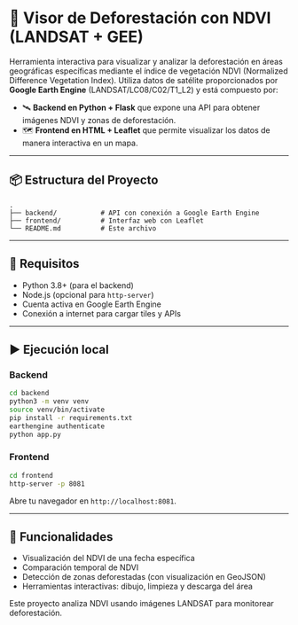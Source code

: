 # 🌱 Visor de Deforestación con NDVI (LANDSAT + GEE)

Herramienta interactiva para visualizar y analizar la deforestación en áreas geográficas específicas mediante el índice de vegetación NDVI (Normalized Difference Vegetation Index). Utiliza datos de satélite proporcionados por **Google Earth Engine** (LANDSAT/LC08/C02/T1_L2) y está compuesto por:

- 🛰️ **Backend en Python + Flask** que expone una API para obtener imágenes NDVI y zonas de deforestación.
- 🗺️ **Frontend en HTML + Leaflet** que permite visualizar los datos de manera interactiva en un mapa.

---

## 📦 Estructura del Proyecto

```
.
├── backend/           # API con conexión a Google Earth Engine
├── frontend/          # Interfaz web con Leaflet
└── README.md          # Este archivo
```

---

## 🚀 Requisitos

- Python 3.8+ (para el backend)
- Node.js (opcional para `http-server`)
- Cuenta activa en Google Earth Engine
- Conexión a internet para cargar tiles y APIs

---

## ▶️ Ejecución local

### Backend

```bash
cd backend
python3 -m venv venv
source venv/bin/activate
pip install -r requirements.txt
earthengine authenticate
python app.py
```

### Frontend

```bash
cd frontend
http-server -p 8081
```

Abre tu navegador en `http://localhost:8081`.

---

## 🧠 Funcionalidades

- Visualización del NDVI de una fecha específica
- Comparación temporal de NDVI
- Detección de zonas deforestadas (con visualización en GeoJSON)
- Herramientas interactivas: dibujo, limpieza y descarga del área

Este proyecto analiza NDVI usando imágenes LANDSAT para monitorear deforestación.
